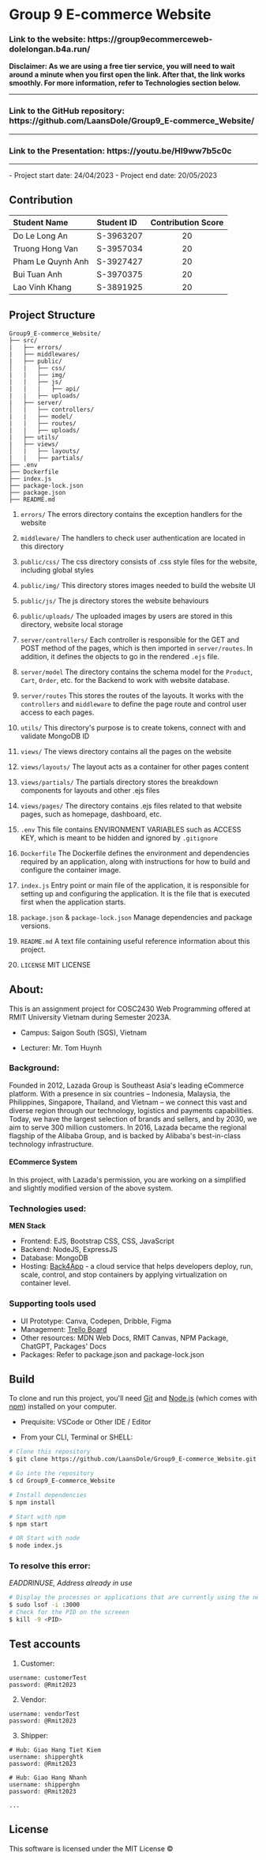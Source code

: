 # Group 9 E-commerce Website
<h3>Link to the website: https://group9ecommerceweb-dolelongan.b4a.run/</h3>
<strong>Disclaimer: As we are using a free tier service, you will need to wait around a minute when you first open the link. After that, the link works smoothly. For more information, refer to Technologies section below.</strong>
<hr>
<h3> Link to the GitHub repository: https://github.com/LaansDole/Group9_E-commerce_Website/ </h3>
<hr>
<h3>Link to the Presentation: https://youtu.be/HI9ww7b5c0c </h3>
<hr>
- Project start date: 24/04/2023
- Project end date: 20/05/2023

## Contribution

| Student Name      | Student ID | Contribution Score |
| :---------------- | :--------- | :----------------: |
| Do Le Long An     | S-3963207  |         20         |
| Truong Hong Van   | S-3957034  |         20         |
| Pham Le Quynh Anh | S-3927427  |         20         |
| Bui Tuan Anh      | S-3970375  |         20         |
| Lao Vinh Khang    | S-3891925  |         20         |

## Project Structure

```
Group9_E-commerce_Website/
├── src/
|   ├── errors/
|   ├── middlewares/
|   ├── public/
│   |   ├── css/
|   |   ├── img/
|   |   ├── js/
|   |   |   ├── api/
|   |   ├── uploads/
|   ├── server/
│   |   ├── controllers/
|   |   ├── model/
|   |   ├── routes/
|   |   ├── uploads/
|   ├── utils/
|   ├── views/
│   |   ├── layouts/
|   |   ├── partials/
├── .env
├── Dockerfile
├── index.js
├── package-lock.json
├── package.json
├── README.md
```

1. `errors/`
The errors directory contains the exception handlers for the website

2. `middleware/`
The handlers to check user authentication are located in this directory

3. `public/css/`
The css directory consists of .css style files for the website, including global styles

4. `public/img/`
This directory stores images needed to build the website UI

5. `public/js/`
The js directory stores the website behaviours

6. `public/uploads/`
The uploaded images by users are stored in this directory, website local storage

7. `server/controllers/`
Each controller is responsible for the GET and POST method of the pages, which is then imported in `server/routes`. In addition, it defines the objects to go in the rendered `.ejs` file.

8. `server/model`
The directory contains the schema model for the `Product`, `Cart`, `Order`, etc. for the Backend to work with website database.

9. `server/routes` 
This stores the routes of the layouts. It works with the `controllers` and `middleware` to define the page route and control user access to each pages.

10. `utils/`
This directory's purpose is to create tokens, connect with and validate MongoDB ID

11. `views/`
The views directory contains all the pages on the website

12. `views/layouts/`
The layout acts as a container for other pages content

13. `views/partials/`
The partials directory stores the breakdown components for layouts and other .ejs files

14. `views/pages/`
The directory contains .ejs files related to that website pages, such as homepage, dashboard, etc.

15. `.env`
This file contains ENVIRONMENT VARIABLES such as ACCESS KEY, which is meant to be hidden and ignored by `.gitignore`

16. `Dockerfile`
The Dockerfile defines the environment and dependencies required by an application, along with instructions for how to build and configure the container image.

17. `index.js`
Entry point or main file of the application, it is responsible for setting up and configuring the application. It is the file that is executed first when the application starts.

18. `package.json` & `package-lock.json`
Manage dependencies and package versions.

19. `README.md`
A text file containing useful reference information about this project.

20. `LICENSE`
MIT LICENSE



## About:
This is an assignment project for COSC2430 Web Programming offered at RMIT University Vietnam during Semester 2023A.

- Campus: Saigon South (SGS), Vietnam

- Lecturer: Mr. Tom Huynh

### Background: 
Founded in 2012, Lazada Group is Southeast Asia's leading eCommerce platform. With a presence in six countries – Indonesia, Malaysia, the Philippines, Singapore, Thailand, and Vietnam – we connect this vast and diverse region through our technology, logistics and payments capabilities. Today, we have the largest selection of brands and sellers, and by 2030, we aim to serve 300 million customers. In 2016, Lazada became the regional flagship of the Alibaba Group, and is backed by Alibaba's best-in-class technology infrastructure.

#### ECommerce System

In this project, with Lazada's permission, you are working on a simplified and slightly modified version of the above system.

### Technologies used:

**MEN Stack**
- Frontend: EJS, Bootstrap CSS, CSS, JavaScript
- Backend: NodeJS, ExpressJS
- Database: MongoDB
- Hosting: [Back4App](https://containers.back4app.com/) - a cloud service that helps developers deploy, run, scale, control, and stop containers by applying virtualization on container level.

### Supporting tools used

- UI Prototype: Canva, Codepen, Dribble, Figma
- Management: [Trello Board](https://trello.com/invite/b/YPDCAFvR/ATTI3c6171182322837ae156161a1d76826bB17C326E/fullstack-web-project)
- Other resources: MDN Web Docs, RMIT Canvas, NPM Package, ChatGPT, Packages' Docs
- Packages: Refer to package.json and package-lock.json

## Build

To clone and run this project, you'll need [Git](https://git-scm.com) and [Node.js](https://nodejs.org/en/download/) (which comes with [npm](https://npmjs.com)) installed on your computer. 

- Prequisite: VSCode or Other IDE / Editor

- From your CLI, Terminal or SHELL:

```bash
# Clone this repository
$ git clone https://github.com/LaansDole/Group9_E-commerce_Website.git

# Go into the repository
$ cd Group9_E-commerce_Website

# Install dependencies
$ npm install

# Start with npm
$ npm start

# OR Start with node
$ node index.js
```
### To resolve this error: 
<i>EADDRINUSE, Address already in use</i>
```bash
# Display the processes or applications that are currently using the network port 3000
$ sudo lsof -i :3000
# Check for the PID on the screeen
$ kill -9 <PID>
```

## Test accounts
1. Customer:
```
username: customerTest
password: @Rmit2023
```
2. Vendor:
```
username: vendorTest
password: @Rmit2023
```
3. Shipper:
```
# Hub: Giao Hang Tiet Kiem
username: shipperghtk
password: @Rmit2023

# Hub: Giao Hang Nhanh
username: shipperghn
password: @Rmit2023

...
```

## License

This software is licensed under the MIT License ©

